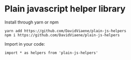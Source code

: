 # Plain javascript helper library
Install through yarn or npm
```
yarn add https://github.com/DavidViaene/plain-js-helpers
npm i https://github.com/DavidViaene/plain-js-helpers
```

Import in your code:
```
import * as helpers from 'plain-js-helpers'
```
